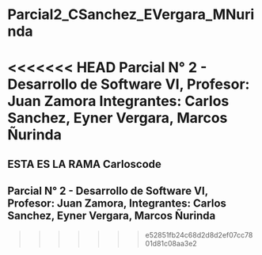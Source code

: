# Parcial2_CSanchez_EVergara_MNurinda
<<<<<<< HEAD
Parcial N° 2 - Desarrollo de Software VI, 
Profesor: Juan Zamora
Integrantes: Carlos Sanchez, Eyner Vergara, Marcos Ñurinda
=======
ESTA ES LA RAMA Carloscode
--------------------------
Parcial N° 2 - Desarrollo de Software VI, 
Profesor: Juan Zamora,
Integrantes: Carlos Sanchez, Eyner Vergara, Marcos Ñurinda
--------------------------
>>>>>>> e52851fb24c68d2d8d2ef07cc7801d81c08aa3e2
